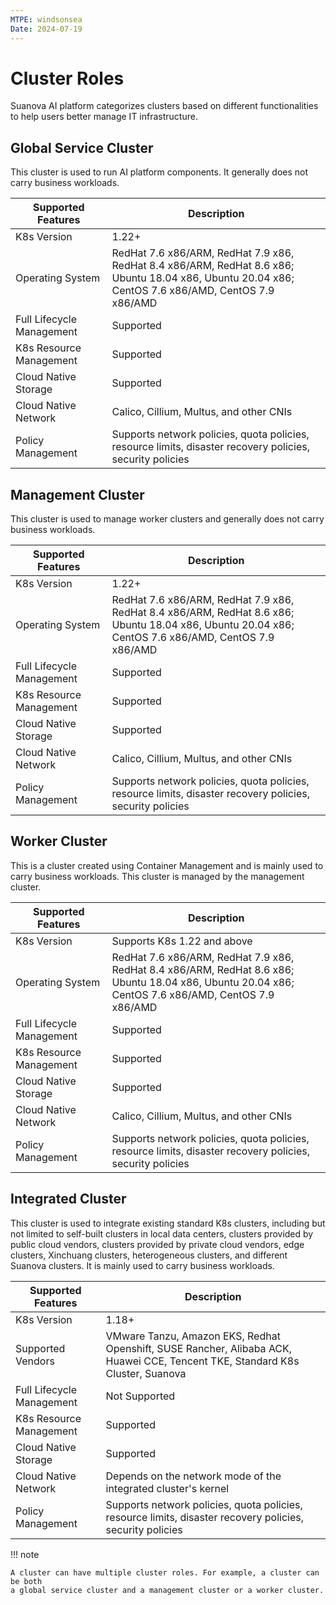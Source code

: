 ```yaml
---
MTPE: windsonsea
Date: 2024-07-19
---
```


# Cluster Roles

Suanova AI platform categorizes clusters based on different functionalities to help users better manage IT infrastructure.

## Global Service Cluster

This cluster is used to run AI platform components.
It generally does not carry business workloads.

| Supported Features | Description |
| ------------------ | ----------- |
| K8s Version | 1.22+ |
| Operating System | RedHat 7.6 x86/ARM, RedHat 7.9 x86, RedHat 8.4 x86/ARM, RedHat 8.6 x86;<br>Ubuntu 18.04 x86, Ubuntu 20.04 x86;<br>CentOS 7.6 x86/AMD, CentOS 7.9 x86/AMD |
| Full Lifecycle Management | Supported |
| K8s Resource Management | Supported |
| Cloud Native Storage | Supported |
| Cloud Native Network | Calico, Cillium, Multus, and other CNIs |
| Policy Management | Supports network policies, quota policies, resource limits, disaster recovery policies, security policies |

## Management Cluster

This cluster is used to manage worker clusters and generally does not carry business workloads.

| Supported Features | Description |
| ------------------ | ----------- |
| K8s Version | 1.22+ |
| Operating System | RedHat 7.6 x86/ARM, RedHat 7.9 x86, RedHat 8.4 x86/ARM, RedHat 8.6 x86;<br>Ubuntu 18.04 x86, Ubuntu 20.04 x86;<br>CentOS 7.6 x86/AMD, CentOS 7.9 x86/AMD |
| Full Lifecycle Management | Supported |
| K8s Resource Management | Supported |
| Cloud Native Storage | Supported |
| Cloud Native Network | Calico, Cillium, Multus, and other CNIs |
| Policy Management | Supports network policies, quota policies, resource limits, disaster recovery policies, security policies |

## Worker Cluster

This is a cluster created using Container Management and is mainly used to
carry business workloads. This cluster is managed by the management cluster.

| Supported Features | Description |
| ------------------ | ----------- |
| K8s Version | Supports K8s 1.22 and above |
| Operating System | RedHat 7.6 x86/ARM, RedHat 7.9 x86, RedHat 8.4 x86/ARM, RedHat 8.6 x86;<br>Ubuntu 18.04 x86, Ubuntu 20.04 x86;<br>CentOS 7.6 x86/AMD, CentOS 7.9 x86/AMD |
| Full Lifecycle Management | Supported |
| K8s Resource Management | Supported |
| Cloud Native Storage | Supported |
| Cloud Native Network | Calico, Cillium, Multus, and other CNIs |
| Policy Management | Supports network policies, quota policies, resource limits, disaster recovery policies, security policies |

## Integrated Cluster

This cluster is used to integrate existing standard K8s clusters, including but not limited to self-built clusters
in local data centers, clusters provided by public cloud vendors, clusters provided by private cloud vendors,
edge clusters, Xinchuang clusters, heterogeneous clusters, and different Suanova clusters.
It is mainly used to carry business workloads.

| Supported Features | Description |
| ------------------ | ----------- |
| K8s Version | 1.18+ |
| Supported Vendors | VMware Tanzu, Amazon EKS, Redhat Openshift, SUSE Rancher, Alibaba ACK, Huawei CCE, Tencent TKE, Standard K8s Cluster, Suanova |
| Full Lifecycle Management | Not Supported |
| K8s Resource Management | Supported |
| Cloud Native Storage | Supported |
| Cloud Native Network | Depends on the network mode of the integrated cluster's kernel |
| Policy Management | Supports network policies, quota policies, resource limits, disaster recovery policies, security policies |

!!! note

    A cluster can have multiple cluster roles. For example, a cluster can be both
    a global service cluster and a management cluster or a worker cluster.
